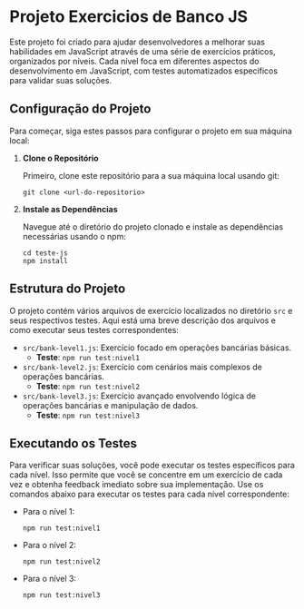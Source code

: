 # Projeto Exercicios de Banco JS

Este projeto foi criado para ajudar desenvolvedores a melhorar suas habilidades em JavaScript através de uma série de exercícios práticos, organizados por níveis. Cada nível foca em diferentes aspectos do desenvolvimento em JavaScript, com testes automatizados específicos para validar suas soluções.

## Configuração do Projeto

Para começar, siga estes passos para configurar o projeto em sua máquina local:

1. **Clone o Repositório**

   Primeiro, clone este repositório para a sua máquina local usando git:

   ```
   git clone <url-do-repositorio>
   ```

2. **Instale as Dependências**

   Navegue até o diretório do projeto clonado e instale as dependências necessárias usando o npm:

   ```
   cd teste-js
   npm install
   ```

## Estrutura do Projeto

O projeto contém vários arquivos de exercício localizados no diretório `src` e seus respectivos testes. Aqui está uma breve descrição dos arquivos e como executar seus testes correspondentes:

- `src/bank-level1.js`: Exercício focado em operações bancárias básicas.
  - **Teste**: `npm run test:nivel1`
- `src/bank-level2.js`: Exercício com cenários mais complexos de operações bancárias.
  - **Teste**: `npm run test:nivel2`
- `src/bank-level3.js`: Exercício avançado envolvendo lógica de operações bancárias e manipulação de dados.
  - **Teste**: `npm run test:nivel3`

## Executando os Testes

Para verificar suas soluções, você pode executar os testes específicos para cada nível. Isso permite que você se concentre em um exercício de cada vez e obtenha feedback imediato sobre sua implementação. Use os comandos abaixo para executar os testes para cada nível correspondente:

- Para o nível 1:
  ```
  npm run test:nivel1
  ```
- Para o nível 2:
  ```
  npm run test:nivel2
  ```
- Para o nível 3:
  ```
  npm run test:nivel3
  ```